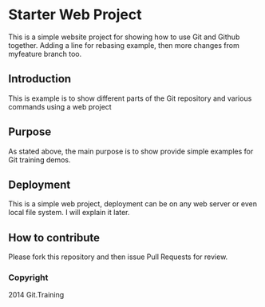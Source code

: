 # Starter Web Project

This is a simple website project for showing how to use Git and Github together. Adding a line for rebasing example, then more changes from myfeature branch too. 

## Introduction

This is example is to show different parts of the Git repository and various commands using a web project

## Purpose

As stated above, the main purpose is to show provide simple examples for Git training demos.

## Deployment

This is a simple web project, deployment can be on any web server or even local file system. I will explain it later.

## How to contribute

Please fork this repository and then issue Pull Requests for review.

### Copyright

2014 Git.Training
